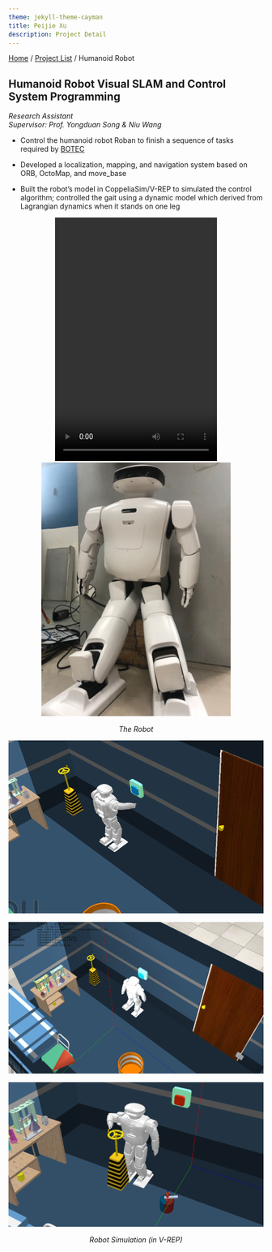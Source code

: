 ```yaml
---
theme: jekyll-theme-cayman
title: Peijie Xu
description: Project Detail
---
```

[Home](../index.html) / [Project List](Projects_index.html) / Humanoid Robot

## Humanoid Robot Visual SLAM and Control System Programming 

_Research Assistant_   
_Supervisor: Prof. Yongduan Song & Niu Wang_  

* Control the humanoid robot Roban to finish a sequence of tasks required by [BOTEC](http://botec.hitsz.edu.cn/index.htm)

* Developed a localization, mapping, and navigation system based on ORB, OctoMap, and move_base

* Built the robot’s model in CoppeliaSim/V-REP to simulated the control algorithm; controlled the gait using a dynamic model which derived from Lagrangian dynamics when it stands on one leg



<center class="half">
<video width="320" height="480" controls="controls">
  <source src="pic/4_walk.mp4" type="video/mp4" />
</video>
</center>


<center class="half">
    <img src="pic/4_4.png" height="500"/>
</center>
<p align="center"><i>The Robot</i></p>

![1](pic/4_1.png)

![1](pic/4_2.png)

![1](pic/4_3.png)

<p align="center"><i>Robot Simulation (in V-REP)</i></p>

